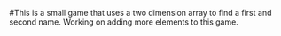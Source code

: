 #This is a small game that uses a two dimension array to find a first and second name. Working on adding more elements to this game. 
